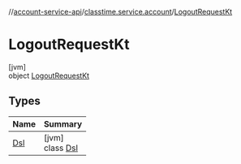 //[account-service-api](../../../index.md)/[classtime.service.account](../index.md)/[LogoutRequestKt](index.md)

# LogoutRequestKt

[jvm]\
object [LogoutRequestKt](index.md)

## Types

| Name | Summary |
|---|---|
| [Dsl](-dsl/index.md) | [jvm]<br>class [Dsl](-dsl/index.md) |
